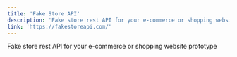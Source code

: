 ```yaml
---
title: 'Fake Store API'
description: 'Fake store rest API for your e-commerce or shopping website prototype'
link: 'https://fakestoreapi.com/'
---
```

Fake store rest API for your e-commerce or shopping website prototype